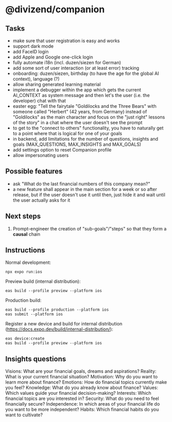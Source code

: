 # @divizend/companion

## Tasks

- make sure that user registration is easy and works
- support dark mode
- add FaceID login
- add Apple and Google one-click login
- fully automate i18n (incl. duzen/siezen for German)
- add some sort of user interaction (or at least error) tracking
- onboarding: duzen/siezen, birthday (to have the age for the global AI context), language (?)
- allow sharing generated learning material
- implement a debugger within the app which gets the current AI_CONTEXT as system message and then let's the user (i.e. the developer) chat with that
- easter egg: "Tell the fairytale "Goldilocks and the Three Bears" with someone called "Herbert" (42 years, from Germany) instead of "Goldilocks" as the main character and focus on the "just right" lessons of the story" in a chat where the user doesn't see the prompt
- to get to the "connect to others" functionality, you have to naturally get to a point where that is logical for one of your goals
- in backend, add limitations for the number of questions, insights and goals (MAX_QUESTIONS, MAX_INSIGHTS and MAX_GOALS)
- add settings option to reset Companion profile
- allow impersonating users

## Possible features

- ask "What do the last financial numbers of this company mean?"
- a new feature shall appear in the main section for a week or so after release, but if the user doesn't use it until then, just hide it and wait until the user actually asks for it

## Next steps

1. Prompt-engineer the creation of "sub-goals"/"steps" so that they form a **causal** chain

## Instructions

Normal development:

```
npx expo run:ios
```

Preview build (internal distribution):

```
eas build --profile preview --platform ios
```

Production build:

```
eas build --profile production --platform ios
eas submit --platform ios
```

Register a new device and build for internal distribution (https://docs.expo.dev/build/internal-distribution/):

```
eas device:create
eas build --profile preview --platform ios
```

## Insights questions

Visions: What are your financial goals, dreams and aspirations?
Reality: What is your current financial situation?
Motivation: Why do you want to learn more about finance?
Emotions: How do financial topics currently make you feel?
Knowledge: What do you already know about finance?
Values: Which values guide your financial decision-making?
Interests: Which financial topics are you interested in?
Security: What do you need to feel financially secure?
Independence: In which areas of your financial life do you want to be more independent?
Habits: Which financial habits do you want to cultivate?
